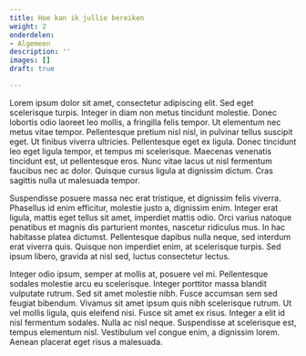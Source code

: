 ```yaml
---
title: Hoe kan ik jullie bereiken
weight: 2
onderdelen:
- Algemeen
description: ''
images: []
draft: true

---
```

Lorem ipsum dolor sit amet, consectetur adipiscing elit. Sed eget scelerisque turpis. Integer in diam non metus tincidunt molestie. Donec lobortis odio laoreet leo mollis, a fringilla felis tempor. Ut elementum nec metus vitae tempor. Pellentesque pretium nisl nisl, in pulvinar tellus suscipit eget. Ut finibus viverra ultricies. Pellentesque eget ex ligula. Donec tincidunt leo eget ligula tempor, et tempus mi scelerisque. Maecenas venenatis tincidunt est, ut pellentesque eros. Nunc vitae lacus ut nisl fermentum faucibus nec ac dolor. Quisque cursus ligula at dignissim dictum. Cras sagittis nulla ut malesuada tempor.

Suspendisse posuere massa nec erat tristique, et dignissim felis viverra. Phasellus id enim efficitur, molestie justo a, dignissim enim. Integer erat ligula, mattis eget tellus sit amet, imperdiet mattis odio. Orci varius natoque penatibus et magnis dis parturient montes, nascetur ridiculus mus. In hac habitasse platea dictumst. Pellentesque dapibus nulla neque, sed interdum erat viverra quis. Quisque non imperdiet enim, at scelerisque turpis. Sed ipsum libero, gravida at nisl sed, luctus consectetur lectus.

Integer odio ipsum, semper at mollis at, posuere vel mi. Pellentesque sodales molestie arcu eu scelerisque. Integer porttitor massa blandit vulputate rutrum. Sed sit amet molestie nibh. Fusce accumsan sem sed feugiat bibendum. Vivamus sit amet ipsum quis nibh scelerisque rutrum. Ut vel mollis ligula, quis eleifend nisi. Fusce sit amet ex risus. Integer a elit id nisl fermentum sodales. Nulla ac nisl neque. Suspendisse at scelerisque est, tempus elementum nisl. Vestibulum vel congue enim, a dignissim lorem. Aenean placerat eget risus a malesuada.